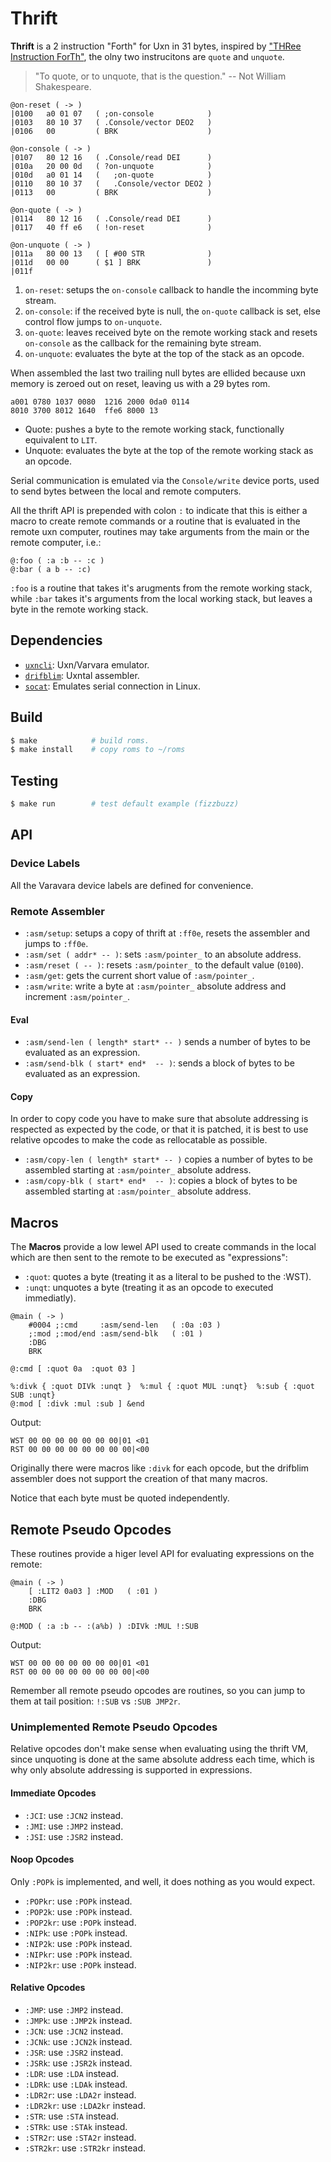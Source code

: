# Thrift

**Thrift** is a 2 instruction "Forth" for Uxn in 31 bytes, inspired by
["THRee Instruction ForTh"](https://pygmy.utoh.org/3ins4th.html),
the olny two instrucitons are `quote` and `unquote`.

> "To quote, or to unquote, that is the question." -- Not William Shakespeare.

```uxntal
@on-reset ( -> )
|0100   a0 01 07   ( ;on-console            )
|0103   80 10 37   ( .Console/vector DEO2   )
|0106   00         ( BRK                    )

@on-console ( -> )
|0107   80 12 16   ( .Console/read DEI      )
|010a   20 00 0d   ( ?on-unquote            )
|010d   a0 01 14   (   ;on-quote            )
|0110   80 10 37   (   .Console/vector DEO2 )
|0113   00         ( BRK                    )

@on-quote ( -> )
|0114   80 12 16   ( .Console/read DEI      )
|0117   40 ff e6   ( !on-reset              )

@on-unquote ( -> )
|011a   80 00 13   ( [ #00 STR              )
|011d   00 00      ( $1 ] BRK               )
|011f
```

1. `on-reset`: setups the `on-console` callback to handle the incomming byte
   stream.
2. `on-console`: if the received byte is null, the `on-quote` callback is set,
   else control flow jumps to `on-unquote`.
3. `on-quote`: leaves received byte on the remote working stack and resets
   `on-console` as the callback for the remaining byte stream.
4. `on-unquote`: evaluates the byte at the top of the stack as an opcode.

When assembled the last two trailing null bytes are ellided because uxn memory
is zeroed out on reset, leaving us with a 29 bytes rom.

```uxntal
a001 0780 1037 0080  1216 2000 0da0 0114
8010 3700 8012 1640  ffe6 8000 13
````

* Quote: pushes a byte to the remote working stack, functionally equivalent to
  `LIT`.
* Unquote: evaluates the byte at the top of the remote working stack as an
  opcode.

Serial communication is emulated via the `Console/write` device ports, used to
send bytes between the local and remote computers.

All the thrift API is prepended with colon `:` to indicate that this is either a
macro to create remote commands or a routine that is evaluated in the remote uxn
computer, routines may take arguments from the main or the remote computer,
i.e.:

```uxntal
@:foo ( :a :b -- :c )
@:bar ( a b -- :c)
```

`:foo` is a routine that takes it's arugments from the remote working stack,
while `:bar` takes it's arguments from the local working stack, but leaves a
byte in the remote working stack.

## Dependencies

* [`uxncli`](https://git.sr.ht/~rabbits/uxn): Uxn/Varvara emulator.
* [`drifblim`](https://git.sr.ht/~rabbits/drifblim): Uxntal assembler.
* [`socat`](http://www.dest-unreach.org/socat/): Emulates serial connection in
   Linux.

## Build

```sh
$ make            # build roms.
$ make install    # copy roms to ~/roms
```

## Testing

```sh
$ make run        # test default example (fizzbuzz)
```

## API

### Device Labels

All the Varavara device labels are defined for convenience.

### Remote Assembler

* `:asm/setup`: setups a copy of thrift at `:ff0e`, resets the assembler and
  jumps to `:ff0e`.
* `:asm/set ( addr* -- )`: sets `:asm/pointer_` to an absolute address.
* `:asm/reset ( -- )`: resets `:asm/pointer_` to the default value (`0100`).
* `:asm/get`: gets the current short value of `:asm/pointer_`.
* `:asm/write`: write a byte at `:asm/pointer_` absolute address and increment
  `:asm/pointer_`.

#### Eval


* `:asm/send-len ( length* start* -- )` sends a number of bytes to be evaluated
  as an expression.
* `:asm/send-blk ( start* end*  -- )`: sends a block of bytes to be evaluated as
  an expression.

#### Copy

In order to copy code you have to make sure that absolute addressing is
respected as expected by the code, or that it is patched, it is best to use
relative opcodes to make the code as rellocatable as possible.

* `:asm/copy-len ( length* start* -- )` copies a number of bytes to be assembled
  starting at `:asm/pointer_` absolute address.
* `:asm/copy-blk ( start* end*  -- )`: copies a block of bytes to be assembled
  starting at `:asm/pointer_` absolute address.

## Macros

The **Macros** provide a low lewel API used to create commands in the local
which are then sent to the remote to be executed as "expressions":

* `:quot`: quotes a byte (treating it as a literal to be pushed to the :WST).
* `:unqt`: unquotes a byte (treating it as an opcode to executed immediatly).

```uxntal
@main ( -> )
    #0004 ;:cmd     :asm/send-len   ( :0a :03 )
    ;:mod ;:mod/end :asm/send-blk   ( :01 )
    :DBG
    BRK

@:cmd [ :quot 0a  :quot 03 ]

%:divk { :quot DIVk :unqt }  %:mul { :quot MUL :unqt}  %:sub { :quot SUB :unqt}
@:mod [ :divk :mul :sub ] &end
```

Output:
```
WST 00 00 00 00 00 00 00|01 <01
RST 00 00 00 00 00 00 00 00|<00
```

Originally there were macros like `:divk` for each opcode, but the drifblim
assembler does not support the creation of that many macros.

Notice that each byte must be quoted independently.

## Remote Pseudo Opcodes

These routines provide a higer level API for evaluating expressions on the
remote:

```uxntal
@main ( -> )
    [ :LIT2 0a03 ] :MOD   ( :01 )
    :DBG
    BRK

@:MOD ( :a :b -- :(a%b) ) :DIVk :MUL !:SUB
```

Output:
```
WST 00 00 00 00 00 00 00|01 <01
RST 00 00 00 00 00 00 00 00|<00
```

Remember all remote pseudo opcodes are routines, so you can jump to them at tail
position: `!:SUB` vs `:SUB JMP2r`.

### Unimplemented Remote Pseudo Opcodes

Relative opcodes don't make sense when evaluating using the thrift VM, since
unquoting is done at the same absolute address each time, which is why only
absolute addressing is supported in expressions.

#### Immediate Opcodes

* `:JCI`: use `:JCN2` instead.
* `:JMI`: use `:JMP2` instead.
* `:JSI`: use `:JSR2` instead.

#### Noop Opcodes

Only `:POPk` is implemented, and well, it does nothing as you would expect.

* `:POPkr`:  use `:POPk` instead.
* `:POP2k`:  use `:POPk` instead.
* `:POP2kr`: use `:POPk` instead.
* `:NIPk`:   use `:POPk` instead.
* `:NIP2k`:  use `:POPk` instead.
* `:NIPkr`:  use `:POPk` instead.
* `:NIP2kr`: use `:POPk` instead.

#### Relative Opcodes

* `:JMP`:    use `:JMP2`   instead.
* `:JMPk`:   use `:JMP2k`  instead.
* `:JCN`:    use `:JCN2`   instead.
* `:JCNk`:   use `:JCN2k`  instead.
* `:JSR`:    use `:JSR2`   instead.
* `:JSRk`:   use `:JSR2k`  instead.
* `:LDR`:    use `:LDA`    instead.
* `:LDRk`:   use `:LDAk`   instead.
* `:LDR2r`:  use `:LDA2r`  instead.
* `:LDR2kr`: use `:LDA2kr` instead.
* `:STR`:    use `:STA`    instead.
* `:STRk`:   use `:STAk`   instead.
* `:STR2r`:  use `:STA2r`  instead.
* `:STR2kr`: use `:STR2kr` instead.
